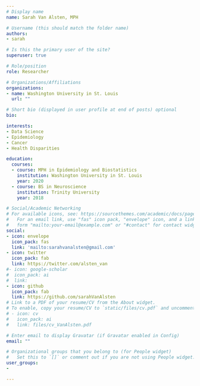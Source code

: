 ```yaml
---
# Display name
name: Sarah Van Alsten, MPH

# Username (this should match the folder name)
authors:
- sarah

# Is this the primary user of the site?
superuser: true

# Role/position
role: Researcher

# Organizations/Affiliations
organizations:
- name: Washington University in St. Louis
  url: ""

# Short bio (displayed in user profile at end of posts) optional
bio: 

interests:
- Data Science
- Epidemiology
- Cancer
- Health Disparities

education:
  courses:
  - course: MPH in Epidemiology and Biostatistics
    institution: Washington University in St. Louis
    year: 2020
  - course: BS in Neuroscience
    institution: Trinity University
    year: 2018

# Social/Academic Networking
# For available icons, see: https://sourcethemes.com/academic/docs/page-builder/#icons
#   For an email link, use "fas" icon pack, "envelope" icon, and a link in the
#   form "mailto:your-email@example.com" or "#contact" for contact widget.
social:
- icon: envelope
  icon_pack: fas
  link: 'mailto:sarahvanalsten@gmail.com'  
- icon: twitter
  icon_pack: fab
  link: https://twitter.com/alsten_van
#- icon: google-scholar
#  icon_pack: ai
#  link: 
- icon: github
  icon_pack: fab
  link: https://github.com/sarahVanAlsten
# Link to a PDF of your resume/CV from the About widget.
# To enable, copy your resume/CV to `static/files/cv.pdf` and uncomment the lines below.
# - icon: cv
#   icon_pack: ai
#   link: files/cv_VanAlsten.pdf

# Enter email to display Gravatar (if Gravatar enabled in Config)
email: ""

# Organizational groups that you belong to (for People widget)
#   Set this to `[]` or comment out if you are not using People widget.
user_groups:
- 

---
```


